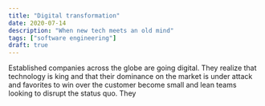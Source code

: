 ```yaml
---
title: "Digital transformation"
date: 2020-07-14
description: "When new tech meets an old mind"
tags: ["software engineering"]
draft: true
---
```


Established companies across the globe are going digital. 
They realize that technology is king and that their dominance on the market is under attack and favorites to win over
 the customer become small and lean teams looking to disrupt the status quo. They 
